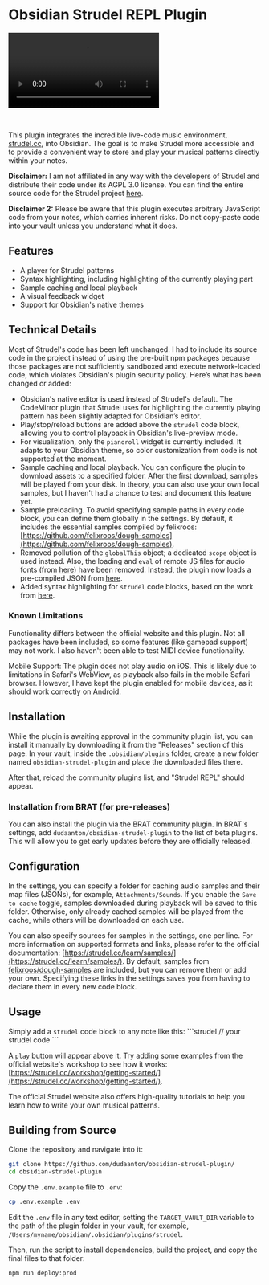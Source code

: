 # Obsidian Strudel REPL Plugin

![Obsidian Strudel Plugin Demo](assets/demo.mp4)

<br>

This plugin integrates the incredible live-code music environment, [strudel.cc](https://strudel.cc), into Obsidian. The goal is to make Strudel more accessible and to provide a convenient way to store and play your musical patterns directly within your notes.

**Disclaimer:** I am not affiliated in any way with the developers of Strudel and distribute their code under its AGPL 3.0 license. You can find the entire source code for the Strudel project [here](https://codeberg.org/uzu/strudel).

**Disclaimer 2:** Please be aware that this plugin executes arbitrary JavaScript code from your notes, which carries inherent risks. Do not copy-paste code into your vault unless you understand what it does.

## Features

- A player for Strudel patterns
- Syntax highlighting, including highlighting of the currently playing part
- Sample caching and local playback
- A visual feedback widget
- Support for Obsidian's native themes

## Technical Details

Most of Strudel's code has been left unchanged. I had to include its source code in the project instead of using the pre-built npm packages because those packages are not sufficiently sandboxed and execute network-loaded code, which violates Obsidian's plugin security policy. Here’s what has been changed or added:

- Obsidian's native editor is used instead of Strudel's default. The CodeMirror plugin that Strudel uses for highlighting the currently playing pattern has been slightly adapted for Obsidian’s editor.
- Play/stop/reload buttons are added above the `strudel` code block, allowing you to control playback in Obsidian's live-preview mode.
- For visualization, only the `pianoroll` widget is currently included. It adapts to your Obsidian theme, so color customization from code is not supported at the moment.
- Sample caching and local playback. You can configure the plugin to download assets to a specified folder. After the first download, samples will be played from your disk. In theory, you can also use your own local samples, but I haven't had a chance to test and document this feature yet.
- Sample preloading. To avoid specifying sample paths in every code block, you can define them globally in the settings. By default, it includes the essential samples compiled by felixroos: [https://github.com/felixroos/dough-samples](https://github.com/felixroos/dough-samples).
- Removed pollution of the `globalThis` object; a dedicated `scope` object is used instead. Also, the loading and `eval` of remote JS files for audio fonts (from [here](https://github.com/felixroos/webaudiofontdata)) have been removed. Instead, the plugin now loads a pre-compiled JSON from [here](https://github.com/dudaanton/webaudiofontdata).
- Added syntax highlighting for `strudel` code blocks, based on the work from [here](https://github.com/deathau/cm-editor-syntax-highlight-obsidian).

### Known Limitations

Functionality differs between the official website and this plugin. Not all packages have been included, so some features (like gamepad support) may not work. I also haven't been able to test MIDI device functionality.

Mobile Support: The plugin does not play audio on iOS. This is likely due to limitations in Safari's WebView, as playback also fails in the mobile Safari browser. However, I have kept the plugin enabled for mobile devices, as it should work correctly on Android.

## Installation

While the plugin is awaiting approval in the community plugin list, you can install it manually by downloading it from the "Releases" section of this page. In your vault, inside the `.obsidian/plugins` folder, create a new folder named `obsidian-strudel-plugin` and place the downloaded files there.

After that, reload the community plugins list, and "Strudel REPL" should appear.

### Installation from BRAT (for pre-releases)

You can also install the plugin via the BRAT community plugin. In BRAT's settings, add `dudaanton/obsidian-strudel-plugin` to the list of beta plugins. This will allow you to get early updates before they are officially released.

## Configuration

In the settings, you can specify a folder for caching audio samples and their map files (JSONs), for example, `Attachments/Sounds`. If you enable the `Save to cache` toggle, samples downloaded during playback will be saved to this folder. Otherwise, only already cached samples will be played from the cache, while others will be downloaded on each use.

You can also specify sources for samples in the settings, one per line. For more information on supported formats and links, please refer to the official documentation: [https://strudel.cc/learn/samples/](https://strudel.cc/learn/samples/).
By default, samples from [felixroos/dough-samples](https://github.com/felixroos/dough-samples) are included, but you can remove them or add your own. Specifying these links in the settings saves you from having to declare them in every new code block.

## Usage

Simply add a `strudel` code block to any note like this:
\`\`\`strudel
// your strudel code
\`\`\`

A `play` button will appear above it. Try adding some examples from the official website's workshop to see how it works: [https://strudel.cc/workshop/getting-started/](https://strudel.cc/workshop/getting-started/).

The official Strudel website also offers high-quality tutorials to help you learn how to write your own musical patterns.

## Building from Source

Clone the repository and navigate into it:
```sh
git clone https://github.com/dudaanton/obsidian-strudel-plugin/
cd obsidian-strudel-plugin
```

Copy the `.env.example` file to `.env`:
```sh
cp .env.example .env
```

Edit the `.env` file in any text editor, setting the `TARGET_VAULT_DIR` variable to the path of the plugin folder in your vault, for example, `/Users/myname/obsidian/.obsidian/plugins/strudel`.

Then, run the script to install dependencies, build the project, and copy the final files to that folder:
```sh
npm run deploy:prod
```
